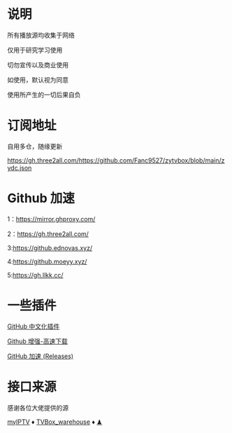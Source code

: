 # 说明
所有播放源均收集于网络

仅用于研究学习使用

切勿宣传以及商业使用

如使用，默认视为同意

使用所产生的一切后果自负

# 订阅地址

自用多仓，随缘更新

https://gh.three2all.com/https://github.com/Fanc9527/zytvbox/blob/main/zydc.json

# Github 加速
1：https://mirror.ghproxy.com/

2：https://gh.three2all.com/

3:https://github.ednovas.xyz/

4:https://github.moeyy.xyz/

5:https://gh.llkk.cc/

# 一些插件

[GitHub 中文化插件 ](https://greasyfork.org/zh-CN/scripts/435208)

[Github 增强-高速下载](https://greasyfork.org/zh-CN/scripts/412245)

[GitHub 加速 (Releases)](https://greasyfork.org/zh-CN/scripts/427230)

# 接口来源

感谢各位大佬提供的源

 [myIPTV](https://github.com/suxuang/myIPTV)
 ♦ 
 ​[​TVBox_warehouse](https://github.com/PizazzGY/TVBox_warehouse)​
 ♦ 
[♟](https://gitlab.com/duomv/dzhipy/-/raw/main/index.json)
